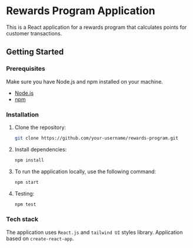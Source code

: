 # Rewards Program Application

This is a React application for a rewards program that calculates points for customer transactions.

## Getting Started

### Prerequisites

Make sure you have Node.js and npm installed on your machine.

- [Node.js](https://nodejs.org/)
- [npm](https://www.npmjs.com/)

### Installation

1. Clone the repository:

   ```bash
   git clone https://github.com/your-username/rewards-program.git
   
2. Install dependencies:
   ```bash
   npm install

3. To run the application locally, use the following command:
    ```bash
   npm start
   

4. Testing:
    ```bash
    npm test

### Tech stack
The application uses `React.js` and `tailwind UI` styles library. Application based on `create-react-app`.
